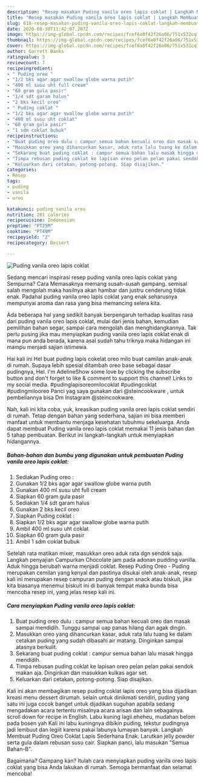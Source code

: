 ```yaml
---
description: "Resep masakan Puding vanila oreo lapis coklat | Langkah Membuat Puding vanila oreo lapis coklat Yang Sempurna"
title: "Resep masakan Puding vanila oreo lapis coklat | Langkah Membuat Puding vanila oreo lapis coklat Yang Sempurna"
slug: 610-resep-masakan-puding-vanila-oreo-lapis-coklat-langkah-membuat-puding-vanila-oreo-lapis-coklat-yang-sempurna
date: 2020-08-30T11:42:07.207Z
image: https://img-global.cpcdn.com/recipes/fcef6a0f42f26a06/751x532cq70/puding-vanila-oreo-lapis-coklat-foto-resep-utama.jpg
thumbnail: https://img-global.cpcdn.com/recipes/fcef6a0f42f26a06/751x532cq70/puding-vanila-oreo-lapis-coklat-foto-resep-utama.jpg
cover: https://img-global.cpcdn.com/recipes/fcef6a0f42f26a06/751x532cq70/puding-vanila-oreo-lapis-coklat-foto-resep-utama.jpg
author: Garrett Banks
ratingvalue: 3
reviewcount: 7
recipeingredient:
- " Puding oreo "
- "1/2 bks agar agar swallow globe warna putih"
- "400 ml susu uht full cream"
- "60 gram gula pasir"
- "1/4 sdt garam halus"
- "2 bks kecil oreo"
- " Puding coklat "
- "1/2 bks agar agar swallow globe warna putih"
- "400 ml susu uht coklat"
- "60 gram gula pasir"
- "1 sdm coklat bubuk"
recipeinstructions:
- "Buat puding oreo dulu : campur semua bahan kecuali oreo dan masak sampai mendidih. Tunggu sampai uap panas hilang dan agak dingin."
- "Masukkan oreo yang dihancurkan kasar, aduk rata lalu tuang ke dalam cetakan puding yang sudah dibasahi air matang. Dinginkan sampai atasnya berkulit."
- "Sekarang buat puding coklat : campur semua bahan lalu masak hingga mendidih."
- "Timpa rebusan puding coklat ke lapisan oreo pelan pelan pakai sendok makan aja. Dinginkan dan masukkan kulkas agar set."
- "Keluarkan dari cetakan, potong-potong. Siap disajikan."
categories:
- Resep
tags:
- puding
- vanila
- oreo

katakunci: puding vanila oreo 
nutrition: 281 calories
recipecuisine: Indonesian
preptime: "PT25M"
cooktime: "PT49M"
recipeyield: "2"
recipecategory: Dessert

---
```



![Puding vanila oreo lapis coklat](https://img-global.cpcdn.com/recipes/fcef6a0f42f26a06/751x532cq70/puding-vanila-oreo-lapis-coklat-foto-resep-utama.jpg)

Sedang mencari inspirasi resep puding vanila oreo lapis coklat yang Sempurna? Cara Memasaknya memang susah-susah gampang. semisal salah mengolah maka hasilnya akan hambar dan justru cenderung tidak enak. Padahal puding vanila oreo lapis coklat yang enak seharusnya mempunyai aroma dan rasa yang bisa memancing selera kita.

Ada beberapa hal yang sedikit banyak berpengaruh terhadap kualitas rasa dari puding vanila oreo lapis coklat, mulai dari jenis bahan, kemudian pemilihan bahan segar, sampai cara mengolah dan menghidangkannya. Tak perlu pusing jika mau menyiapkan puding vanila oreo lapis coklat enak di mana pun anda berada, karena asal sudah tahu triknya maka hidangan ini mampu menjadi sajian istimewa.

Hai kali ini Hel buat puding lapis cokelat oreo milo buat camilan anak-anak di rumah. Supaya lebih spesial ditambah oreo base sebagai dasar pudingnya, Hel. I&#39;m AdelineShow some love by clicking the subscribe button and don&#39;t forget to like &amp; comment to support this channel! ‍Links to my social media. #pudinglapisoreomilocoklat #pudingcoklat #pudingmilooreo Panci yag saya gunakan dari @steincookware , untuk pembeliannya bisa Dm Instagram @steincookware.


Nah, kali ini kita coba, yuk, kreasikan puding vanila oreo lapis coklat sendiri di rumah. Tetap dengan bahan yang sederhana, sajian ini bisa memberi manfaat untuk membantu menjaga kesehatan tubuhmu sekeluarga. Anda dapat membuat Puding vanila oreo lapis coklat memakai 11 jenis bahan dan 5 tahap pembuatan. Berikut ini langkah-langkah untuk menyiapkan hidangannya.

<!--inarticleads1-->

##### Bahan-bahan dan bumbu yang digunakan untuk pembuatan Puding vanila oreo lapis coklat:

1. Sediakan  Puding oreo :
1. Gunakan 1/2 bks agar agar swallow globe warna putih
1. Gunakan 400 ml susu uht full cream
1. Siapkan 60 gram gula pasir
1. Sediakan 1/4 sdt garam halus
1. Gunakan 2 bks kecil oreo
1. Siapkan  Puding coklat :
1. Siapkan 1/2 bks agar agar swallow globe warna putih
1. Ambil 400 ml susu uht coklat
1. Siapkan 60 gram gula pasir
1. Ambil 1 sdm coklat bubuk


Setelah rata matikan mixer, masukkan oreo aduk rata dgn sendok saja. Langkah penyajian Campurkan Chocolate jam pada adonan pudding vanilla. Aduk hingga berubah warna menjadi coklat. Resep Puding Oreo - Puding merupakan cemilan yang kenyal dan pastinya disukai oleh anak-anak, resep kali ini merupakan resep campuran puding dengan snack atau biskuit, jika kita biasanya menemui biskuit ini di banyak tempat maka bunda bisa mencoba resep ini, yang jelas resep kali ini. 

<!--inarticleads2-->

##### Cara menyiapkan Puding vanila oreo lapis coklat:

1. Buat puding oreo dulu : campur semua bahan kecuali oreo dan masak sampai mendidih. Tunggu sampai uap panas hilang dan agak dingin.
1. Masukkan oreo yang dihancurkan kasar, aduk rata lalu tuang ke dalam cetakan puding yang sudah dibasahi air matang. Dinginkan sampai atasnya berkulit.
1. Sekarang buat puding coklat : campur semua bahan lalu masak hingga mendidih.
1. Timpa rebusan puding coklat ke lapisan oreo pelan pelan pakai sendok makan aja. Dinginkan dan masukkan kulkas agar set.
1. Keluarkan dari cetakan, potong-potong. Siap disajikan.


Kali ini akan membagikan resep puding coklat lapis oreo yang bisa dijadikan kreasi menu dessert dirumah. selain untuk dinikmati sendiri, puding yang satu ini juga cocok banget untuk dijadikan suguhan apabila sedang mengadakan acara tertentu misalnya acara arisan dan lain sebagainya. scroll down for recipe in English. Labu kuning lagii.eheheu, mudahan belom pada bosen yah Kali ini labu kuningnya dibikin puding, tekstur pudingnya jadi lembuut dan legiit karena pakai labunya lumayan banyak. Langkah Membuat Puding Oreo Coklat Lapis Sederhana Enak. Larutkan jelly powder serta gula dalam rebusan susu cair. Siapkan panci, lalu masukan &#34;Semua Bahan-B&#34;. 

Bagaimana? Gampang kan? Itulah cara menyiapkan puding vanila oreo lapis coklat yang bisa Anda lakukan di rumah. Semoga bermanfaat dan selamat mencoba!
